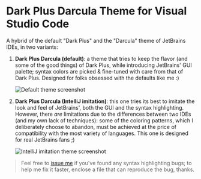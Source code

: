 # Dark Plus Darcula Theme for Visual Studio Code

A hybrid of the default "Dark Plus" and the "Darcula" theme of JetBrains IDEs, in two variants:

1. **Dark Plus Darcula (default)**: a theme that tries to keep the flavor (and some of the good things) of Dark Plus, while introducing JetBrains' GUI palette; syntax colors are picked & fine-tuned with care from that of Dark Plus. Designed for folks obsessed with the defaults like me :)

    ![Default theme screenshot](https://raw.githubusercontent.com/lfod1997/theme-dark-plus-darcula/master/images/default-theme.png)

2. **Dark Plus Darcula (IntelliJ imitation)**: this one tries its best to imitate the look and feel of JetBrains', both the GUI and the syntax highlighting. However, there *are* limitations due to the differences between two IDEs (and my own lack of techniques): some of the coloring patterns, which I deliberately choose to abandon, must be achieved at the price of compatibility with the most variety of languages. This one is designed for real JetBrains fans ;)

    ![IntelliJ imitation theme screenshot](https://raw.githubusercontent.com/lfod1997/theme-dark-plus-darcula/master/images/idea-theme.png)

> Feel free to [issue me](https://github.com/lfod1997/theme-dark-plus-darcula) if you've found any syntax highlighting bugs; to help me fix it faster, enclose a file that can reproduce the bug, thanks.
